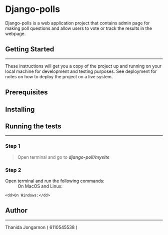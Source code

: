 # Django-polls
Django-polls is a web application project that contains admin page for making poll questions and allow users to vote or track the results in the webpage.

## Getting Started
------------------
These instructions will get you a copy of the project up and running on your local machine for development and testing purposes. See deployment for notes on how to deploy the project on a live system.
## Prerequisites
## Installing
## Running the tests
------------------
### Step 1
> Open terminal and go to ***django-poll/mysite***
### Step 2
<dl>
    <dt>Open terminal and run the following commands:</dt>
    <dd>On MacOS and Linux:</dd>
    
    <dd>On Windows:</dd>
</dl>



## Author
------------------
 Thanida Jongarnon ( 6110545538 )
